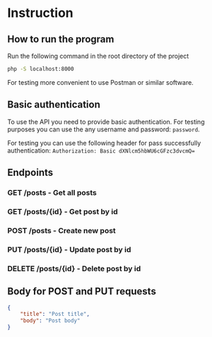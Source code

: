 # Instruction

## How to run the program

Run the following command in the root directory of the project
```bash
php -S localhost:8000
```

For testing more convenient to use Postman or similar software.

## Basic authentication

To use the API you need to provide basic authentication.
For testing purposes you can use the any username and password: `password`.

For testing you can use the following header for pass successfully authentication: 
`Authorization: Basic dXNlcm5hbWU6cGFzc3dvcmQ=`

## Endpoints

### GET /posts - Get all posts
### GET /posts/{id} - Get post by id
### POST /posts - Create new post
### PUT /posts/{id} - Update post by id
### DELETE /posts/{id} - Delete post by id

## Body for POST and PUT requests

```json
{
    "title": "Post title",
    "body": "Post body"
}
```